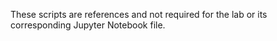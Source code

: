 These scripts are references and not required for the lab or its corresponding Jupyter Notebook file.
